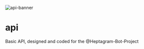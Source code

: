 ![api-banner](https://user-images.githubusercontent.com/65788728/160951590-5df2fc03-f51b-4d74-9d9a-cf217f5316e2.png)
# api
Basic API, designed and coded for the @Heptagram-Bot-Project
